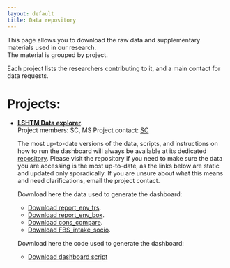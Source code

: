 ```yaml
---
layout: default
title: Data repository
---
```


This page allows you to download the raw data and supplementary materials used in our research.<br> 
The material is grouped by project.<br>
 
Each project lists the researchers contributing to it, and a main contact for data requests.<br>

# Projects:

- [**LSHTM Data explorer**](https://sebacaleffi.shinyapps.io/dashboard_test2/).<br>
  Project members: SC, MS
  Project contact: [SC](mailto:sebastiano.caleffi@lshtm.ac.uk)

  The most up-to-date versions of the data, scripts, and instructions on how to run the dashboard will always be available at its dedicated [repository](https://github.com/scaleffi/shiny_diet_env). Please visit the repository if you need to make      sure the data you are accessing is the most up-to-date, as the links below are static and updated only sporadically. If you are unsure about what this means and need clarifications, email the project contact.

  Download here the data used to generate the dashboard:

  * [Download report_env_trs](Data/LSHTM_dashboard/report_env_trs_053123.csv).
  * [Download report_env_box](Data/LSHTM_dashboard/report_env_box_060123.csv).
  * [Download cons_compare](Data/LSHTM_dashboard/cons_compare_012823.csv).
  * [Download FBS_intake_socio](Data/LSHTM_dashboard/FBS_intake_socio_all-a_051523.csv).

  Download here the code used to generate the dashboard:

  * [Download dashboard script](Data/LSHTM_dashboard/app.R)
